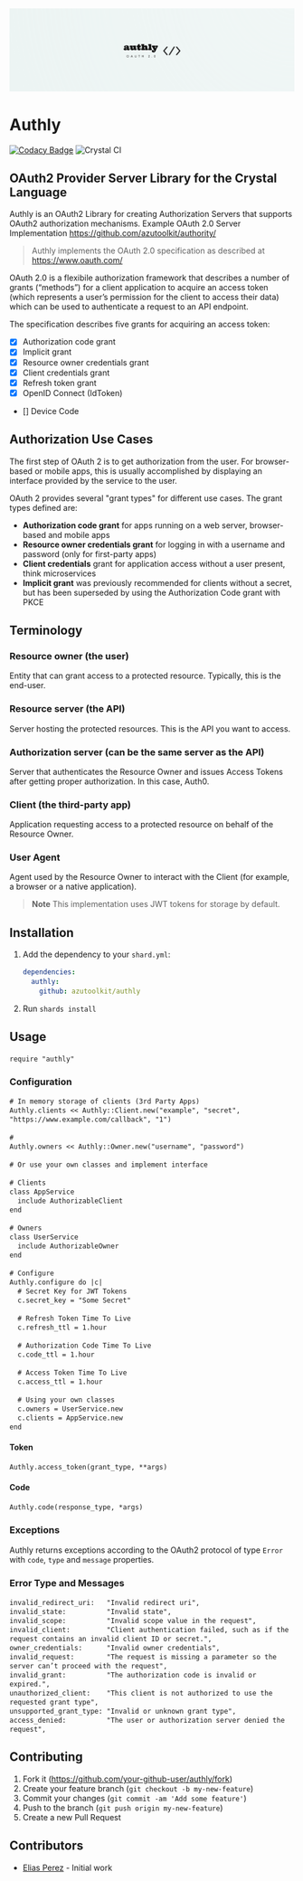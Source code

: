 <div style="text-align:center"><img src="https://raw.githubusercontent.com/azutoolkit/authly/master/authly.png" /></div>

# Authly

[![Codacy Badge](https://api.codacy.com/project/badge/Grade/747eef2e02594d40b63c9f05c6b94cd9)](https://app.codacy.com/manual/eliasjpr/authly?utm_source=github.com&utm_medium=referral&utm_content=eliasjpr/authly&utm_campaign=Badge_Grade_Settings) ![Crystal CI](https://github.com/eliasjpr/authly/workflows/Crystal%20CI/badge.svg?branch=master)

## OAuth2 Provider Server Library for the Crystal Language

Authly is an OAuth2 Library for creating Authorization Servers that supports OAuth2 authorization mechanisms. Example OAuth 2.0 Server Implementation https://github.com/azutoolkit/authority/

> Authly implements the OAuth 2.0 specification as described at https://www.oauth.com/

OAuth 2.0 is a flexibile authorization framework that describes a number of grants (“methods”) for a client application to acquire an access token (which represents a user’s permission for the client to access their data) which can be used to authenticate a request to an API endpoint.

The specification describes five grants for acquiring an access token:

- [x] Authorization code grant
- [x] Implicit grant
- [x] Resource owner credentials grant
- [x] Client credentials grant
- [x] Refresh token grant
- [x] OpenID Connect (IdToken)
- [] Device Code

## Authorization Use Cases

The first step of OAuth 2 is to get authorization from the user. For browser-based or mobile apps, this is usually accomplished by displaying an interface provided by the service to the user.

OAuth 2 provides several "grant types" for different use cases. The grant types defined are:

- **Authorization code grant** for apps running on a web server, browser-based and mobile apps
- **Resource owner credentials grant** for logging in with a username and password (only for first-party apps)
- **Client credentials** grant for application access without a user present, think microservices
- **Implicit grant** was previously recommended for clients without a secret, but has been superseded by using the Authorization Code grant with PKCE

## Terminology

### Resource owner (the user)

Entity that can grant access to a protected resource. Typically, this is the end-user.

### Resource server (the API)

Server hosting the protected resources. This is the API you want to access.

### Authorization server (can be the same server as the API)

Server that authenticates the Resource Owner and issues Access Tokens after getting proper authorization. In this case, Auth0.

### Client (the third-party app)

Application requesting access to a protected resource on behalf of the Resource Owner.

### User Agent

Agent used by the Resource Owner to interact with the Client (for example, a browser or a native application).

> **Note**
> This implementation uses JWT tokens for storage by default.

## Installation

1. Add the dependency to your `shard.yml`:

   ```yaml
   dependencies:
     authly:
       github: azutoolkit/authly
   ```

2. Run `shards install`

## Usage

```crystal
require "authly"
```

### Configuration

```crystal
# In memory storage of clients (3rd Party Apps)
Authly.clients << Authly::Client.new("example", "secret", "https://www.example.com/callback", "1")

#
Authly.owners << Authly::Owner.new("username", "password")

# Or use your own classes and implement interface

# Clients
class AppService
  include AuthorizableClient
end

# Owners
class UserService
  include AuthorizableOwner
end

# Configure
Authly.configure do |c|
  # Secret Key for JWT Tokens
  c.secret_key = "Some Secret"

  # Refresh Token Time To Live
  c.refresh_ttl = 1.hour

  # Authorization Code Time To Live
  c.code_ttl = 1.hour

  # Access Token Time To Live
  c.access_ttl = 1.hour

  # Using your own classes
  c.owners = UserService.new
  c.clients = AppService.new
end
```

#### Token

```crystal
Authly.access_token(grant_type, **args)
```

#### Code

```crystal
Authly.code(response_type, *args)
```

### Exceptions

Authly returns exceptions according to the OAuth2 protocol of type `Error` with `code`, `type` and `message` properties.

### Error Type and Messages

```crystal
invalid_redirect_uri:   "Invalid redirect uri",
invalid_state:          "Invalid state",
invalid_scope:          "Invalid scope value in the request",
invalid_client:         "Client authentication failed, such as if the request contains an invalid client ID or secret.",
owner_credentials:      "Invalid owner credentials",
invalid_request:        "The request is missing a parameter so the server can’t proceed with the request",
invalid_grant:          "The authorization code is invalid or expired.",
unauthorized_client:    "This client is not authorized to use the requested grant type",
unsupported_grant_type: "Invalid or unknown grant type",
access_denied:          "The user or authorization server denied the request",
```

## Contributing

1. Fork it (<https://github.com/your-github-user/authly/fork>)
2. Create your feature branch (`git checkout -b my-new-feature`)
3. Commit your changes (`git commit -am 'Add some feature'`)
4. Push to the branch (`git push origin my-new-feature`)
5. Create a new Pull Request

## Contributors

- [Elias Perez](https://github.com/your-github-user) - Initial work
